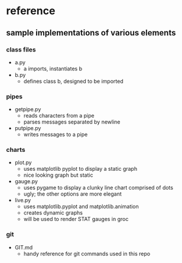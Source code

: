 # reference

## sample implementations of various elements


### class files 

- a.py
   - a imports, instantiates b 
- b.py
   - defines class b, designed to be imported


### pipes
 
- getpipe.py
   - reads characters from a pipe
   - parses messages separated by newline
- putpipe.py
   - writes messages to a pipe

  
### charts

- plot.py
   - uses matplotlib pyplot to display a static graph
   - nice looking graph but static
- gauge.py
   - uses pygame to display a clunky line chart comprised of dots
   - ugly; the other options are more elegant
- live.py
   - uses matplotlib.pyplot and matplotlib.animation
   - creates dynamic graphs 
   - will be used to render STAT gauges in groc

### git

- GIT.md
   - handy reference for git commands used in this repo 
